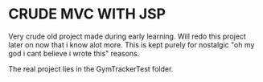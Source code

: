 # CRUDE MVC WITH JSP
Very crude old project made during early learning. Will redo this project later on now that i know alot more. This is kept purely for nostalgic "oh my god i cant believe i wrote this" reasons. 

The real project lies in the GymTrackerTest folder. 
